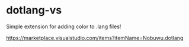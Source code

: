 # dotlang-vs

Simple extension for adding color to .lang files!

https://marketplace.visualstudio.com/items?itemName=Nobuwu.dotlang
